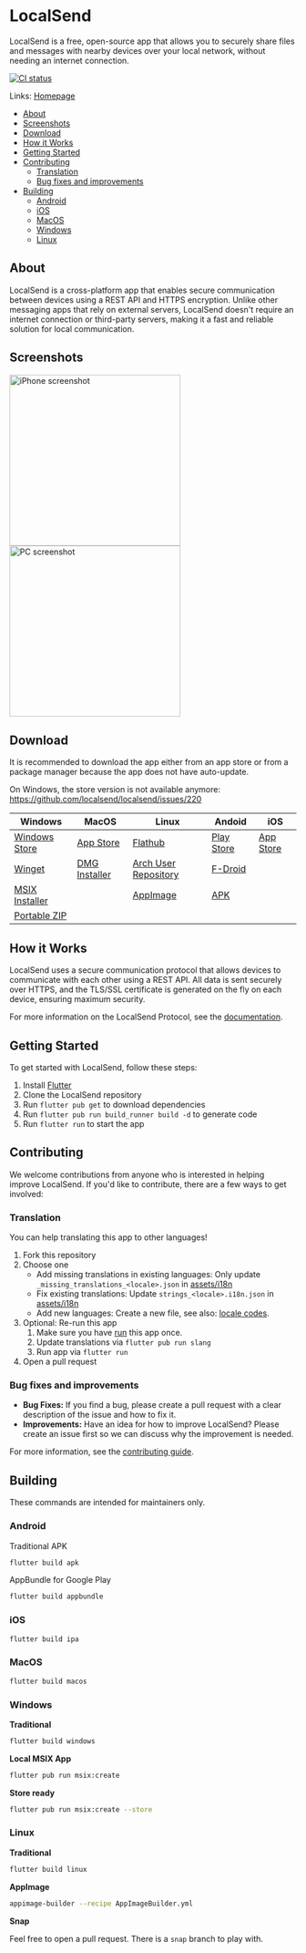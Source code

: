 # LocalSend

LocalSend is a free, open-source app that allows you to securely share files and messages with nearby devices over your local network, without needing an internet connection.

[![CI status](https://github.com/localsend/localsend/actions/workflows/ci.yml/badge.svg)](https://github.com/localsend/localsend/actions/workflows/ci.yml)

Links: [Homepage](https://localsend.org)

- [About](#about)
- [Screenshots](#screenshots)
- [Download](#download)
- [How it Works](#how-it-works)
- [Getting Started](#getting-started)
- [Contributing](#contributing)
  - [Translation](#translation)
  - [Bug fixes and improvements](#bug-fixes-and-improvements)
- [Building](#building)
  - [Android](#android)
  - [iOS](#ios)
  - [MacOS](#macos)
  - [Windows](#windows)
  - [Linux](#linux)

## About

LocalSend is a cross-platform app that enables secure communication between devices using a REST API and HTTPS encryption. Unlike other messaging apps that rely on external servers, LocalSend doesn't require an internet connection or third-party servers, making it a fast and reliable solution for local communication.

## Screenshots

<img src="https://localsend.org/img/screenshot-iphone.png" alt="iPhone screenshot" height="300"/> <img src="https://localsend.org/img/screenshot-pc.png" alt="PC screenshot" height="300"/>

## Download

It is recommended to download the app either from an app store or from a package manager because the app does not have auto-update.

On Windows, the store version is not available anymore: https://github.com/localsend/localsend/issues/220

| Windows                                                                                        | MacOS                                                             | Linux                                                                    | Andoid                                                                                  | iOS                                                               |
|------------------------------------------------------------------------------------------------|-------------------------------------------------------------------|--------------------------------------------------------------------------|-----------------------------------------------------------------------------------------|-------------------------------------------------------------------|
| [Windows Store](https://www.microsoft.com/store/apps/9NCB4Z0TZ6RR)                             | [App Store](https://apps.apple.com/us/app/localsend/id1661733229) | [Flathub](https://flathub.org/apps/details/org.localsend.localsend_app)  | [Play Store](https://play.google.com/store/apps/details?id=org.localsend.localsend_app) | [App Store](https://apps.apple.com/us/app/localsend/id1661733229) |
| [Winget](https://github.com/microsoft/winget-pkgs/tree/master/manifests/l/LocalSend/LocalSend) | [DMG Installer](https://github.com/localsend/localsend/releases)  | [Arch User Repository](https://aur.archlinux.org/packages/localsend-bin) | [F-Droid](https://f-droid.org/packages/org.localsend.localsend_app)                     |                                                                   |
| [MSIX Installer](https://github.com/localsend/localsend/releases)                              |                                                                   | [AppImage](https://github.com/localsend/localsend/releases)              | [APK](https://github.com/localsend/localsend/releases)                                  |                                                                   |
| [Portable ZIP](https://github.com/localsend/localsend/releases)                                |                                                                   |                                                                          |                                                                                         |                                                                   |

## How it Works

LocalSend uses a secure communication protocol that allows devices to communicate with each other using a REST API. All data is sent securely over HTTPS, and the TLS/SSL certificate is generated on the fly on each device, ensuring maximum security.

For more information on the LocalSend Protocol, see the [documentation](https://github.com/localsend/protocol).

## Getting Started

To get started with LocalSend, follow these steps:

1. Install [Flutter](https://flutter.dev)
2. Clone the LocalSend repository
3. Run `flutter pub get` to download dependencies
4. Run `flutter pub run build_runner build -d` to generate code
5. Run `flutter run` to start the app

## Contributing

We welcome contributions from anyone who is interested in helping improve LocalSend. If you'd like to contribute, there are a few ways to get involved:

### Translation

You can help translating this app to other languages!

1. Fork this repository
2. Choose one
   - Add missing translations in existing languages: Only update `_missing_translations_<locale>.json` in [assets/i18n](https://github.com/localsend/localsend/tree/main/assets/i18n)
   - Fix existing translations: Update `strings_<locale>.i18n.json` in [assets/i18n](https://github.com/localsend/localsend/tree/main/assets/i18n)
   - Add new languages: Create a new file, see also: [locale codes](https://saimana.com/list-of-country-locale-code/).
3. Optional: Re-run this app
   1. Make sure you have [run](#getting-started) this app once.
   2. Update translations via `flutter pub run slang`
   3. Run app via `flutter run`
4. Open a pull request

### Bug fixes and improvements

- **Bug Fixes:** If you find a bug, please create a pull request with a clear description of the issue and how to fix it.
- **Improvements:** Have an idea for how to improve LocalSend? Please create an issue first so we can discuss why the improvement is needed.

For more information, see the [contributing guide](https://github.com/localsend/localsend/blob/main/CONTRIBUTING.md).

## Building

These commands are intended for maintainers only.

### Android

Traditional APK

```bash
flutter build apk
```

AppBundle for Google Play

```bash
flutter build appbundle
```

### iOS

```bash
flutter build ipa
```

### MacOS

```bash
flutter build macos
```

### Windows

**Traditional**

```bash
flutter build windows
```

**Local MSIX App**

```bash
flutter pub run msix:create
```

**Store ready**

```bash
flutter pub run msix:create --store
```

### Linux

**Traditional**

```bash
flutter build linux
```

**AppImage**

```bash
appimage-builder --recipe AppImageBuilder.yml
```

**Snap**

Feel free to open a pull request. There is a `snap` branch to play with.
